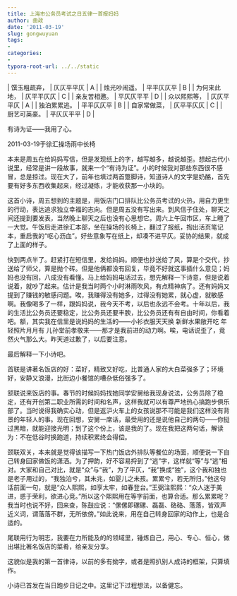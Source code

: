 ```yaml
---
title: 上海市公务员考试之日五律一首报妈妈
author: 曲政
date: '2011-03-19'
slug: gongwuyuan
tags:
- 
categories:
- 
typora-root-url: ../../static
---
```


| 馔玉粗疏弃， | 仄仄平平仄 | A |
| 烛光吵闹遥。 | 平平仄仄平 | B |
| 为何来此地， | 仄平平仄仄 | C |
| 亲友苦相邀。 | 平仄仄平平 | D |
| 众以熙熙等， | 仄仄平平仄 | A |
| 独泊累累逃。 | 平平仄仄平 | B |
| 自家常做菜， | 仄平平仄仄 | C |
| 厨艺可英豪。 | 平仄仄平平 | D |

有诗为证——我用了心。

2011-03-19于徐汇操场雨中长椅

本来是周五在给妈妈写信，但是发现纸上的字，越写越多，越说越歪。想起古代小说里，经常是讲一段故事，就来一个“有诗为证”。小的时候我对那些东西很不感冒，总是掠过。现在大了，前年也填过两首蹩脚诗，知道诗人的文字是奶酪，首先要有好多东西收集起来，经过凝练，才能收获那一小块的。

这首小诗，周五想到的主题是，用饭店门口排队比公务员考试的火热，用自力更生的行动，表达追求独立幸福的志向。但是周五没有写出来。到风信子住处，聊天之间还提到要发表，当然晚上聊天之后也没有心思想它。周六上午回市区，车上睡了一大觉。午饭后走进徐汇本部，坐在操场的长椅上，翻过了报纸，掏出活页笔记本，重启我的“呕心沥血”。好些意象写在纸上，却凑不进平仄。妥协的结果，就成了上面的样子。

快到两点半了。赶紧打在短信里，发给妈妈。顺便也抄送给了风，算是个交代，抄送给了师父，算是抛个砖。但是他俩都没有回复，毕竟不好就这事插什么意见；妈妈也没有回，八成没有看懂。马上给妈妈电话过去，想先解释一下诗意，但是说着说着，就吵了起来。估计是我当时两个小时淋雨吹风，有点精神病了。还有妈妈又提到了赚钱的敏感问题。唉，我赚得没有她多，过得没有她累，就心虚，就敏感啊。我像喝多了一样，跟妈妈说，我今天不考，以后也永远不会考。十年以后，我的生活比公务员还要稳定，比公务员还要丰腴，比公务员还有有自由时间，你看着吧。额，其实我在信里是说妈妈的生活的——小衫衣服天天换 新鲜水果敞开吃 年轻照片月月有 儿孙堂前孝敬来——那才是我前进的动力啊。唉，电话说歪了，竟然火气那么大。昨天道过歉了，以后要注意。

最后解释一下小诗吧。

首联是讲著名饭店的好：菜好，精致又好吃，比普通人家的大白菜强多了；环境好，安静又浪漫，比街边小餐馆的嘈杂低俗强多了。

颔联说来饭店的事。春节的时候妈妈找她同学安舅给我现身说法，公务员除了稳定，还有开创第二职业所需的时间和名声，这样我就可以有尊严地热心搞跑步俱乐部了。当时说得我确实心动，但是返沪火车上的女孩说那不可能是我们这样没有背景的年轻人的事。现在回想，安舅一席话，最受用的还是说他自己的两句——你挺过黑暗，就能迎接光明；到了这个份上，该是我的了。现在我把这两句话，解读为：不在低谷时换跑道，持续积累终会得偿。

颈联双关，本来就是觉得该描写一下热门饭店外排队等餐位的场面，顺便说一下自己转身回家做饭的潇洒。为了押韵，好不容易捋到了“逃”字，这样就“等”与“逃”相对。大家和自己对比，就是“众”与“我”，为了平仄，“我”换成“独”，这个我和独也是老子用过的，“我独泊兮，其未兆，如婴儿之未孩。累累兮，若无所归。”他这句话前面一句，就是“众人熙熙，如享太牢，如春登台。”王弼注熙熙：“众人迷于美进，惑于荣利，欲进心竞。”所以这个熙熙用在等字前面，也算合适。那么累累呢？我当时也说不好，回来查，陈鼓应说：“傫傫即磥磥、磊磊、硌硌、落落，皆双声近义词，谓落落不群，无所依傍。”如此说来，用在自己转身回家的动作上，也是合适的。

尾联用行为明志，我要在力所能及的的领域里，锤炼自己，用心、专心、恒心，做出堪比著名饭店的菜肴，给亲友分享。

这貌似是我的第一首律诗，以前的多有拗字，或者是照扒别人成诗的框架，只算填作。

小诗已首发在当日跑步日记之中。这里记下过程想法，以备健忘。

